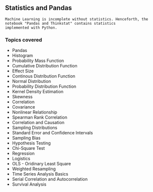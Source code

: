
## Statistics and Pandas

    Machine Learning is incomplete without statistics. Henceforth, the notebook "Pandas and Thinkstat" contains statistics 
    implemented with Python.

### Topics covered

* Pandas
* Histogram 
* Probability Mass Function
* Cumulative Distribution Function
* Effect Size
* Continous Distribution Function
* Normal Distribution
* Probability Distribution Function
* Kernel Density Estimation
* Skewness
* Correlation
* Covariance
* Nonlinear Relationship
* Spearman Rank Correlation
* Correlation and Causation
* Sampling Distributions
* Standard Error and Confidence Intervals
* Sampling Bias
* Hypothesis Testing
* Chi-Square Test
* Regression
* Logistics
* OLS - Oridinary Least Square
* Weighted Resampling
* Time Series Analysis Basics
* Serial Correlation and Autocorrelation
* Survival Analysis
